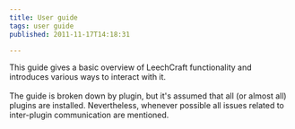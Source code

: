 ```yaml
---
title: User guide
tags: user guide
published: 2011-11-17T14:18:31

---
```


This guide gives a basic overview of LeechCraft functionality and
introduces various ways to interact with it.\
\
The guide is broken down by plugin, but it's assumed that all (or almost
all) plugins are installed. Nevertheless, whenever possible all issues
related to inter-plugin communication are mentioned.